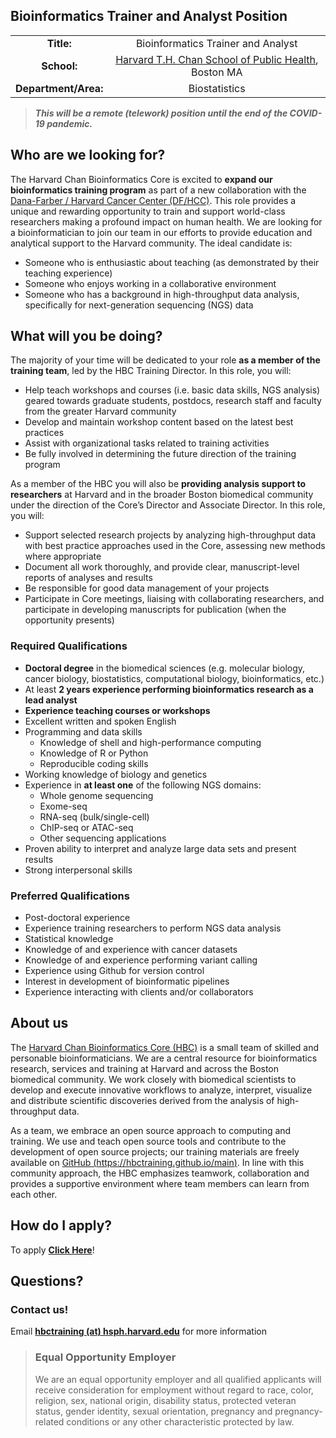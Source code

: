 ## Bioinformatics Trainer and Analyst Position

|             |    |
|:------------------------:|:-----------------------------------------:|
| **Title:**  | Bioinformatics Trainer and Analyst| 
| **School:**  |  [Harvard T.H. Chan School of Public Health](https://www.hsph.harvard.edu/), Boston MA| 
| **Department/Area:** | Biostatistics | 


> ***This will be a remote (telework) position until the end of the COVID-19 pandemic.***

## Who are we looking for?

The Harvard Chan Bioinformatics Core is excited to **expand our bioinformatics training program** as part of a new collaboration with the [Dana-Farber / Harvard Cancer Center (DF/HCC)](https://www.dfhcc.harvard.edu/). This role provides a unique and rewarding opportunity to train and support world-class researchers making a profound impact on human health. We are looking for a bioinformatician to join our team in our efforts to provide education and analytical support to the Harvard community. The ideal candidate is:

* Someone who is enthusiastic about teaching (as demonstrated by their teaching experience)
* Someone who enjoys working in a collaborative environment
* Someone who has a background in high-throughput data analysis, specifically for next-generation sequencing (NGS) data


## What will you be doing?

The majority of your time will be dedicated to your role **as a member of the training team**, led by the HBC Training Director. In this role, you will:

* Help teach workshops and courses (i.e. basic data skills, NGS analysis) geared towards graduate students, postdocs, research staff and faculty from the greater Harvard community 
* Develop and maintain workshop content based on the latest best practices
* Assist with organizational tasks related to training activities
* Be fully involved in determining the future direction of the training program

As a member of the HBC you will also be **providing analysis support to researchers** at Harvard and in the broader Boston biomedical community under the direction of the Core’s Director and Associate Director. In this role, you will:

* Support selected research projects by analyzing high-throughput data with best practice approaches used in the Core, assessing new methods where appropriate
* Document all work thoroughly, and provide clear, manuscript-level reports of analyses and results
* Be responsible for good data management of your projects
* Participate in Core meetings, liaising with collaborating researchers, and participate in developing manuscripts for publication (when the opportunity presents)


### Required Qualifications	
* **Doctoral degree** in the biomedical sciences (e.g. molecular biology, cancer biology, biostatistics, computational biology, bioinformatics, etc.)
* At least **2 years experience performing bioinformatics research as a lead analyst**
* **Experience teaching courses or workshops**
* Excellent written and spoken English
* Programming and data skills
  * Knowledge of shell and high-performance computing
  * Knowledge of R or Python
  * Reproducible coding skills
* Working knowledge of biology and genetics
* Experience in **at least one** of the following NGS domains:
  * Whole genome sequencing
  * Exome-seq
  * RNA-seq (bulk/single-cell)
  * ChIP-seq or ATAC-seq
  * Other sequencing applications
* Proven ability to interpret and analyze large data sets and present results
* Strong interpersonal skills

### Preferred Qualifications
* Post-doctoral experience
* Experience training researchers to perform NGS data analysis
* Statistical knowledge
* Knowledge of and experience with cancer datasets
* Knowledge of and experience performing variant calling
* Experience using Github for version control
* Interest in development of bioinformatic pipelines
* Experience interacting with clients and/or collaborators


## About us
The [Harvard Chan Bioinformatics Core (HBC)](https://bioinformatics.sph.harvard.edu/) is a small team of skilled and personable bioinformaticians. We are a central resource for bioinformatics research, services and training at Harvard and across the Boston biomedical community. We work closely with biomedical scientists to develop and execute innovative workflows to analyze, interpret, visualize and distribute scientific discoveries derived from the analysis of high-throughput data.

As a team, we embrace an open source approach to computing and training. We use and teach open source tools and contribute to the development of open source projects; our training materials are freely available on [GitHub (https://hbctraining.github.io/main)](https://hbctraining.github.io/main). In line with this community approach, the HBC emphasizes teamwork, collaboration and provides a supportive environment where team members can learn from each other.


## How do I apply?

To apply **[Click Here](https://academicpositions.harvard.edu/postings/9711)**!


## Questions?

### Contact us!
Email	**[hbctraining (at) hsph.harvard.edu](mailto:hbctraining@hsph.harvard.edu)** for more information


> ### Equal Opportunity Employer	
> We are an equal opportunity employer and all qualified applicants will receive consideration for employment without regard to race, color, religion, sex, national origin, disability status, protected veteran status, gender identity, sexual orientation, pregnancy and pregnancy-related conditions or any other characteristic protected by law.




